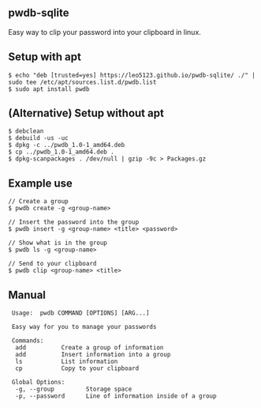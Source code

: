  
## pwdb-sqlite

Easy way to clip your password into your clipboard in linux.

## Setup with apt

```
$ echo "deb [trusted=yes] https://leo5123.github.io/pwdb-sqlite/ ./" | sudo tee /etc/apt/sources.list.d/pwdb.list
$ sudo apt install pwdb
```

## (Alternative) Setup without apt
```
$ debclean
$ debuild -us -uc
$ dpkg -c ../pwdb_1.0-1_amd64.deb
$ cp ../pwdb_1.0-1_amd64.deb .
$ dpkg-scanpackages . /dev/null | gzip -9c > Packages.gz
```

## Example use

```
// Create a group
$ pwdb create -g <group-name>

// Insert the password into the group
$ pwdb insert -g <group-name> <title> <password>

// Show what is in the group
$ pwdb ls -g <group-name> 

// Send to your clipboard
$ pwdb clip <group-name> <title>
```

## Manual

```
 Usage:  pwdb COMMAND [OPTIONS] [ARG...]

 Easy way for you to manage your passwords

 Commands: 
  add          Create a group of information
  add          Insert information into a group
  ls           List information
  cp           Copy to your clipboard

 Global Options:     
  -g, --group         Storage space
  -p, --password      Line of information inside of a group
   
```